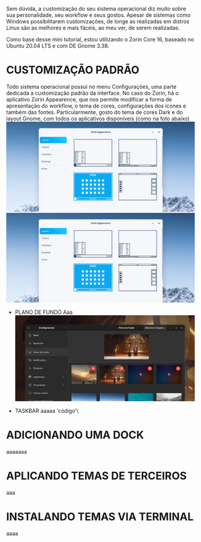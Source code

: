 Sem dúvida, a customização do seu sistema operacional diz muito sobre sua personalidade, seu workflow e seus gostos. Apesar de sistemas como Windows possibilitarem customizações, de longe as realizadas em distros Linux são as melhores e mais fáceis, ao meu ver, de serem realizadas.

Como base desse mini tutorial, estou utilizando o Zorin Core 16, baseado no Ubuntu 20.04 LTS e com DE Gnome 3.38.

# CUSTOMIZAÇÃO PADRÃO
Todo sistema operacional possui no menu Configurações, uma parte dedicada a customização padrão da interface. No caso do Zorin, há o aplicativo Zorin Appearence, que nos permite modificar a forma de apresentação do workflow, o tema de cores, configurações dos ícones e também das fontes. Particularmente, gosto do tema de cores Dark e do layout Gnome, com todos os aplicativos disponíveis (como na foto abaixo)
![Tela de apresentação do Zorin Appearence](https://raw.githubusercontent.com/reinaldonunes/CustomizeDistroLinux/main/assets/customize-img-01.png)
![alt text](https://github.com/reinaldonunes/CustomizeDIstroLinux/blob/main/assets/customize-img-01.png?raw=true)

- PLANO DE FUNDO
Aaa
![Configurando e alterando o plano de fundo](https://raw.githubusercontent.com/reinaldonunes/CustomizeDistroLinux/main/assets/customize-img-02.png)

- TASKBAR
aaaaa \'código'\


# ADICIONANDO UMA DOCK
aaaaaaa


# APLICANDO TEMAS DE TERCEIROS
aaa

# INSTALANDO TEMAS VIA TERMINAL
aaaa